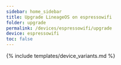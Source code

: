 ```yaml
---
sidebar: home_sidebar
title: Upgrade LineageOS on espressowifi
folder: upgrade
permalink: /devices/espressowifi/upgrade
device: espressowifi
toc: false
---
```

{% include templates/device_variants.md %}
